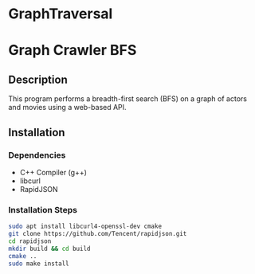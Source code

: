 # GraphTraversal
# Graph Crawler BFS

## Description
This program performs a breadth-first search (BFS) on a graph of actors and movies using a web-based API.

## Installation
### Dependencies
- C++ Compiler (g++)
- libcurl
- RapidJSON

### Installation Steps
```sh
sudo apt install libcurl4-openssl-dev cmake
git clone https://github.com/Tencent/rapidjson.git
cd rapidjson
mkdir build && cd build
cmake ..
sudo make install
